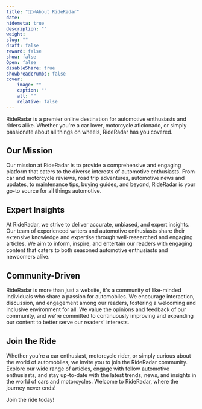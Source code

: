 ```yaml
---
title: "🙋🏻‍♂️About RideRadar"
date: 
hidemeta: true
description: ""
weight:
slug: ""
draft: false 
reward: false
show: false 
Open: false 
disableShare: true 
showbreadcrumbs: false
cover:
    image: ""
    caption: ""
    alt: ""
    relative: false
---
```


RideRadar is a premier online destination for automotive enthusiasts and riders alike. Whether you're a car lover, motorcycle aficionado, or simply passionate about all things on wheels, RideRadar has you covered.

## Our Mission
Our mission at RideRadar is to provide a comprehensive and engaging platform that caters to the diverse interests of automotive enthusiasts. From car and motorcycle reviews, road trip adventures, automotive news and updates, to maintenance tips, buying guides, and beyond, RideRadar is your go-to source for all things automotive.

## Expert Insights
At RideRadar, we strive to deliver accurate, unbiased, and expert insights. Our team of experienced writers and automotive enthusiasts share their extensive knowledge and expertise through well-researched and engaging articles. We aim to inform, inspire, and entertain our readers with engaging content that caters to both seasoned automotive enthusiasts and newcomers alike.

## Community-Driven
RideRadar is more than just a website, it's a community of like-minded individuals who share a passion for automobiles. We encourage interaction, discussion, and engagement among our readers, fostering a welcoming and inclusive environment for all. We value the opinions and feedback of our community, and we're committed to continuously improving and expanding our content to better serve our readers' interests.

## Join the Ride
Whether you're a car enthusiast, motorcycle rider, or simply curious about the world of automobiles, we invite you to join the RideRadar community. Explore our wide range of articles, engage with fellow automotive enthusiasts, and stay up-to-date with the latest trends, news, and insights in the world of cars and motorcycles. Welcome to RideRadar, where the journey never ends!

Join the ride today!